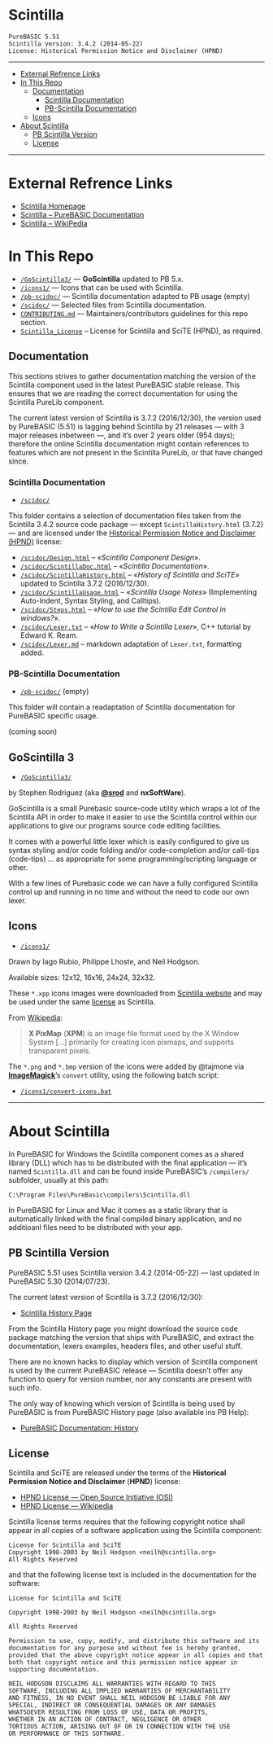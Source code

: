 Scintilla
=========

    PureBASIC 5.51
    Scintilla version: 3.4.2 (2014-05-22)
    License: Historical Permission Notice and Disclaimer (HPND)

------------------------------------------------------------------------

<!-- #toc -->
-   [External Refrence Links](#external-refrence-links)
-   [In This Repo](#in-this-repo)
    -   [Documentation](#documentation)
        -   [Scintilla Documentation](#scintilla-documentation)
        -   [PB-Scintilla Documentation](#pb-scintilla-documentation)
    -   [Icons](#icons)
-   [About Scintilla](#about-scintilla)
    -   [PB Scintilla Version](#pb-scintilla-version)
    -   [License](#license)

<!-- /toc -->

------------------------------------------------------------------------

External Refrence Links
=======================

-   [Scintilla Homepage](http://www.scintilla.org/)
-   [Scintilla – PureBASIC Documentation](http://www.purebasic.com/documentation/scintilla/index.html)
-   [Scintilla – WikiPedia](https://en.wikipedia.org/wiki/Scintilla_(software))

In This Repo
============

- [`/GoScintilla3/`](./GoScintilla3/) — __GoScintilla__ updated to PB 5.x.
-   [`/icons1/`](./icons1/) — Icons that can be used with Scintilla.
-   [`/pb-scidoc/`](./pb-scidoc/) — Scintilla documentation adapted to PB usage (empty)
-   [`/scidoc/`](./scidoc/) — Selected files from Scintilla documentation.
-   [`CONTRIBUTING.md`](./CONTRIBUTING.md) — Maintainers/contributors guidelines for this repo section.
-   [`Scintilla_License`](./Scintilla_License) – License for Scintilla and SciTE (HPND), as required.

Documentation
-------------

This sections strives to gather documentation matching the version of the Scintilla component used in the latest PureBASIC stable release. This ensures that we are reading the correct documentation for using the Scintilla PureLib component.

The current latest version of Scintilla is 3.7.2 (2016/12/30), the version used by PureBASIC (5.51) is lagging behind Scintilla by 21 releases — with 3 major releases inbetween —, and it’s over 2 years older (954 days); therefore the online Scintilla documentation might contain references to features which are not present in the Scintilla PureLib, or that have changed since.

### Scintilla Documentation

-   [`/scidoc/`](./scidoc/)

This folder contains a selection of documentation files taken from the Scintilla 3.4.2 source code package — except `ScintillaHistory.html` (3.7.2) — and are licensed under the [Historical Permission Notice and Disclaimer (HPND)](https://en.wikipedia.org/wiki/Historical_Permission_Notice_and_Disclaimer) license:

-   [`/scidoc/Design.html`](./scidoc/Design.html) – «*Scintilla Component Design*».
-   [`/scidoc/ScintillaDoc.html`](./scidoc/ScintillaDoc.html) – «*Scintilla Documentation*».
-   [`/scidoc/ScintillaHistory.html`](./scidoc/ScintillaHistory.html) – «*History of Scintilla and SciTE*» updated to Scintilla 3.7.2 (2016/12/30).
-   [`/scidoc/ScintillaUsage.html`](./scidoc/ScintillaUsage.html) – «*Scintilla Usage Notes*» (Implementing Auto-Indent, Syntax Styling, and Calltips).
-   [`/scidoc/Steps.html`](./scidoc/Steps.html) – «*How to use the Scintilla Edit Control in windows?*».
-   [`/scidoc/Lexer.txt`](./scidoc/Lexer.txt) – «*How to Write a Scintilla Lexer*», C++ tutorial by Edward K. Ream.
-   [`/scidoc/Lexer.md`](./scidoc/Lexer.md) – markdown adaptation of `Lexer.txt`, formatting added.

### PB-Scintilla Documentation

-   [`/pb-scidoc/`](pb-scidoc/) (empty)

This folder will contain a readaptation of Scintilla documentation for PureBASIC specific usage.

(coming soon)

## GoScintilla 3

- [`/GoScintilla3/`](./GoScintilla3/)

by Stephen Rodriguez (aka [**@srod**](http://www.purebasic.fr/english/memberlist.php?mode=viewprofile&u=678) and **nxSoftWare**).

GoScintilla is a small Purebasic source-code utility which wraps a lot of the Scintilla API in order to make it easier to use the Scintilla control within our applications to give our programs source code editing facilities.

It comes with a powerful little lexer which is easily configured to give us syntax styling and/or code folding and/or code-completion and/or call-tips (code-tips) … as appropriate for some programming/scripting language or other.

With a few lines of Purebasic code we can have a fully configured Scintilla control up and running in no time and without the need to code our own lexer.

Icons
-----

-   [`/icons1/`](./icons1/)

Drawn by Iago Rubio, Philippe Lhoste, and Neil Hodgson.

Available sizes: 12x12, 16x16, 24x24, 32x32.

These `*.xpp` icons images were downloaded from [Scintilla website](http://www.scintilla.org/Icons.html) and may be used under the same [license](Scintilla_License) as Scintilla.

From [Wikipedia](https://en.wikipedia.org/wiki/X_PixMap):

> **X PixMap** (**XPM**) is an image file format used by the X Window System \[…\] primarily for creating icon pixmaps, and supports transparent pixels.

The `*.png` and `*.bmp` version of the icons were added by @tajmone via [**ImageMagick**](https://www.imagemagick.org)’s `convert` utility, using the following batch script:

-   [`/icons1/convert-icons.bat`](./icons1/convert-icons.bat)

------------------------------------------------------------------------

About Scintilla
===============

In PureBASIC for Windows the Scintilla component comes as a shared library (DLL) which has to be distributed with the final application — it’s named `Scintilla.dll` and can be found inside PureBASIC’s `/compilers/` subfolder, usually at this path:

``` nohighlight
C:\Program Files\PureBasic\compilers\Scintilla.dll
```

In PureBASIC for Linux and Mac it comes as a static library that is automatically linked with the final compiled binary application, and no additioanl files need to be distributed with your app.

PB Scintilla Version
--------------------

PureBASIC 5.51 uses Scintilla version 3.4.2 (2014-05-22) — last updated in PureBASIC 5.30 (2014/07/23).

The current latest version of Scintilla is 3.7.2 (2016/12/30):

-   [Scintilla History Page](http://www.scintilla.org/ScintillaHistory.html)

From the Scintilla History page you might download the source code package matching the version that ships with PureBASIC, and extract the documentation, lexers examples, headers files, and other useful stuff.

There are no known hacks to display which version of Scintilla component is used by the current PureBASIC release — Scintilla doesn’t offer any function to query for version number, nor any constants are present with such info.

The only way of knowing which version of Scintilla is being used by PureBASIC is from PureBASIC History page (also available ins PB Help):

-   [PureBASIC Documentation: History](http://www.purebasic.com/documentation/mainguide/history.html)

License
-------

Scintilla and SciTE are released under the terms of the **Historical Permission Notice and Disclaimer** (**HPND**) license:

-   [HPND License — Open Source Initiative (OSI)](https://opensource.org/licenses/HPND)
-   [HPND License — Wikipedia](https://en.wikipedia.org/wiki/Historical_Permission_Notice_and_Disclaimer)

Scintilla license terms requires that the following copyright notice shall appear in all copies of a software application using the Scintilla component:

    License for Scintilla and SciTE
    Copyright 1998-2003 by Neil Hodgson <neilh@scintilla.org>
    All Rights Reserved 

and that the following license text is included in the documentation for the software:

    License for Scintilla and SciTE

    Copyright 1998-2003 by Neil Hodgson <neilh@scintilla.org>

    All Rights Reserved 

    Permission to use, copy, modify, and distribute this software and its 
    documentation for any purpose and without fee is hereby granted, 
    provided that the above copyright notice appear in all copies and that 
    both that copyright notice and this permission notice appear in 
    supporting documentation. 

    NEIL HODGSON DISCLAIMS ALL WARRANTIES WITH REGARD TO THIS 
    SOFTWARE, INCLUDING ALL IMPLIED WARRANTIES OF MERCHANTABILITY 
    AND FITNESS, IN NO EVENT SHALL NEIL HODGSON BE LIABLE FOR ANY 
    SPECIAL, INDIRECT OR CONSEQUENTIAL DAMAGES OR ANY DAMAGES 
    WHATSOEVER RESULTING FROM LOSS OF USE, DATA OR PROFITS, 
    WHETHER IN AN ACTION OF CONTRACT, NEGLIGENCE OR OTHER 
    TORTIOUS ACTION, ARISING OUT OF OR IN CONNECTION WITH THE USE 
    OR PERFORMANCE OF THIS SOFTWARE.
